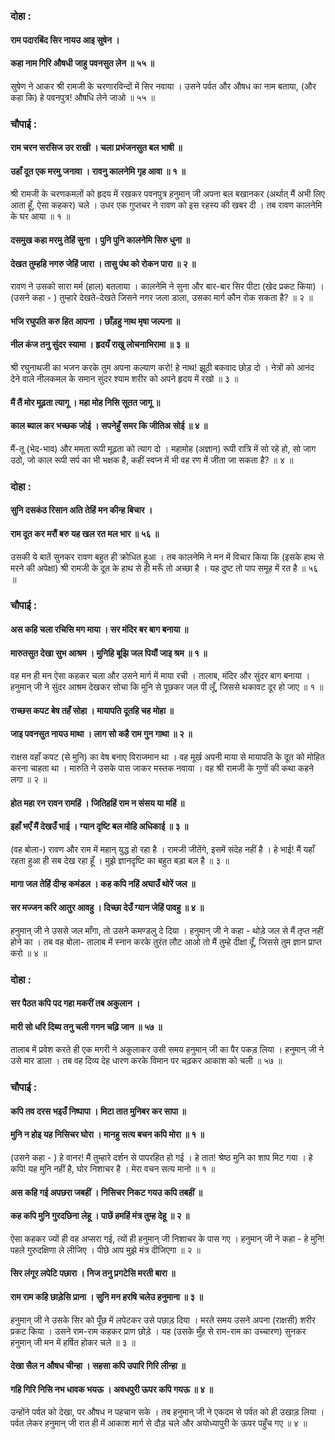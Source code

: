 ### दोहा :

#### राम पदारबिंद सिर नायउ आइ सुषेन ।
#### कहा नाम गिरि औषधी जाहु पवनसुत लेन ॥ ५५ ॥

सुषेण ने आकर श्री रामजी के चरणारविन्दों में सिर नवाया । उसने पर्वत और औषध का नाम बताया, (और कहा कि) हे पवनपुत्र! औषधि लेने जाओ ॥ ५५ ॥

### चौपाई :

#### राम चरन सरसिज उर राखी । चला प्रभंजनसुत बल भाषी ॥
#### उहाँ दूत एक मरमु जनावा । रावनु कालनेमि गृह आवा ॥ १ ॥

श्री रामजी के चरणकमलों को हृदय में रखकर पवनपुत्र हनुमान् जी अपना बल बखानकर (अर्थात् मैं अभी लिए आता हूँ, ऐसा कहकर) चले । उधर एक गुप्तचर ने रावण को इस रहस्य की खबर दी । तब रावण कालनेमि के घर आया ॥ १ ॥

#### दसमुख कहा मरमु तेहिं सुना । पुनि पुनि कालनेमि सिरु धुना ॥
#### देखत तुम्हहि नगरु जेहिं जारा । तासु पंथ को रोकन पारा ॥ २ ॥

रावण ने उसको सारा मर्म (हाल) बतलाया । कालनेमि ने सुना और बार-बार सिर पीटा (खेद प्रकट किया) । (उसने कहा - ) तुम्हारे देखते-देखते जिसने नगर जला डाला, उसका मार्ग कौन रोक सकता है? ॥ २ ॥

#### भजि रघुपति करु हित आपना । छाँड़हु नाथ मृषा जल्पना ॥
#### नील कंज तनु सुंदर स्यामा । हृदयँ राखु लोचनाभिरामा ॥ ३ ॥

श्री रघुनाथजी का भजन करके तुम अपना कल्याण करो! हे नाथ! झूठी बकवाद छोड़ दो । नेत्रों को आनंद देने वाले नीलकमल के समान सुंदर श्याम शरीर को अपने हृदय में रखो ॥ ३ ॥

#### मैं तैं मोर मूढ़ता त्यागू । महा मोह निसि सूतत जागू ॥
#### काल ब्याल कर भच्छक जोई । सपनेहुँ समर कि जीतिअ सोई ॥ ४ ॥

मैं-तू (भेद-भाव) और ममता रूपी मूढ़ता को त्याग दो । महामोह (अज्ञान) रूपी रात्रि में सो रहे हो, सो जाग उठो, जो काल रूपी सर्प का भी भक्षक है, कहीं स्वप्न में भी वह रण में जीता जा सकता है? ॥ ४ ॥

### दोहा :

#### सुनि दसकंठ रिसान अति तेहिं मन कीन्ह बिचार ।
#### राम दूत कर मरौं बरु यह खल रत मल भार ॥ ५६ ॥

उसकी ये बातें सुनकर रावण बहुत ही क्रोधित हुआ । तब कालनेमि ने मन में विचार किया कि (इसके हाथ से मरने की अपेक्षा) श्री रामजी के दूत के हाथ से ही मरूँ तो अच्छा है । यह दुष्ट तो पाप समूह में रत है ॥ ५६ ॥

### चौपाई :

#### अस कहि चला रचिसि मग माया । सर मंदिर बर बाग बनाया ॥
#### मारुतसुत देखा सुभ आश्रम । मुनिहि बूझि जल पियौं जाइ श्रम ॥ १ ॥

वह मन ही मन ऐसा कहकर चला और उसने मार्ग में माया रची । तालाब, मंदिर और सुंदर बाग बनाया । हनुमान् जी ने सुंदर आश्रम देखकर सोचा कि मुनि से पूछकर जल पी लूँ, जिससे थकावट दूर हो जाए ॥ १ ॥

#### राच्छस कपट बेष तहँ सोहा । मायापति दूतहि चह मोहा ॥
#### जाइ पवनसुत नायउ माथा । लाग सो कहै राम गुन गाथा ॥ २ ॥

राक्षस वहाँ कपट (से मुनि) का वेष बनाए विराजमान था । वह मूर्ख अपनी माया से मायापति के दूत को मोहित करना चाहता था । मारुति ने उसके पास जाकर मस्तक नवाया । वह श्री रामजी के गुणों की कथा कहने लगा ॥ २ ॥

#### होत महा रन रावन रामहिं । जितिहहिं राम न संसय या महिं ॥
#### इहाँ भएँ मैं देखउँ भाई । ग्यान दृष्टि बल मोहि अधिकाई ॥ ३ ॥

(वह बोला-) रावण और राम में महान् युद्ध हो रहा है । रामजी जीतेंगे, इसमें संदेह नहीं है । हे भाई! मैं यहाँ रहता हुआ ही सब देख रहा हूँ । मुझे ज्ञानदृष्टि का बहुत बड़ा बल है ॥ ३ ॥

#### मागा जल तेहिं दीन्ह कमंडल । कह कपि नहिं अघाउँ थोरें जल ॥
#### सर मज्जन करि आतुर आवहु । दिच्छा देउँ ग्यान जेहिं पावहु ॥ ४ ॥

हनुमान् जी ने उससे जल माँगा, तो उसने कमण्डलु दे दिया । हनुमान् जी ने कहा - थोड़े जल से मैं तृप्त नहीं होने का । तब वह बोला- तालाब में स्नान करके तुरंत लौट आओ तो मैं तुम्हे दीक्षा दूँ, जिससे तुम ज्ञान प्राप्त करो ॥ ४ ॥

### दोहा :

#### सर पैठत कपि पद गहा मकरीं तब अकुलान ।
#### मारी सो धरि दिब्य तनु चली गगन चढ़ि जान ॥ ५७ ॥

तालाब में प्रवेश करते ही एक मगरी ने अकुलाकर उसी समय हनुमान् जी का पैर पकड़ लिया । हनुमान् जी ने उसे मार डाला । तब वह दिव्य देह धारण करके विमान पर चढ़कर आकाश को चली ॥ ५७ ॥

### चौपाई :

#### कपि तव दरस भइउँ निष्पापा । मिटा तात मुनिबर कर सापा ॥
#### मुनि न होइ यह निसिचर घोरा । मानहु सत्य बचन कपि मोरा ॥ १ ॥

(उसने कहा - ) हे वानर! मैं तुम्हारे दर्शन से पापरहित हो गई । हे तात! श्रेष्ठ मुनि का शाप मिट गया । हे कपि! यह मुनि नहीं है, घोर निशाचर है । मेरा वचन सत्य मानो ॥ १ ॥

#### अस कहि गई अपछरा जबहीं । निसिचर निकट गयउ कपि तबहीं ॥
#### कह कपि मुनि गुरदछिना लेहू । पाछें हमहिं मंत्र तुम्ह देहू ॥ २ ॥

ऐसा कहकर ज्यों ही वह अप्सरा गई, त्यों ही हनुमान् जी निशाचर के पास गए । हनुमान् जी ने कहा - हे मुनि! पहले गुरुदक्षिणा ले लीजिए । पीछे आप मुझे मंत्र दीजिएगा ॥ २ ॥

#### सिर लंगूर लपेटि पछारा । निज तनु प्रगटेसि मरती बारा ॥
#### राम राम कहि छाड़ेसि प्राना । सुनि मन हरषि चलेउ हनुमाना ॥ ३ ॥

हनुमान् जी ने उसके सिर को पूँछ में लपेटकर उसे पछाड़ दिया । मरते समय उसने अपना (राक्षसी) शरीर प्रकट किया । उसने राम-राम कहकर प्राण छोड़े । यह (उसके मुँह से राम-राम का उच्चारण) सुनकर हनुमान् जी मन में हर्षित होकर चले ॥ ३ ॥

#### देखा सैल न औषध चीन्हा । सहसा कपि उपारि गिरि लीन्हा ॥
#### गहि गिरि निसि नभ धावक भयऊ । अवधपुरी ऊपर कपि गयऊ ॥ ४ ॥

उन्होंने पर्वत को देखा, पर औषध न पहचान सके । तब हनुमान् जी ने एकदम से पर्वत को ही उखाड़ लिया । पर्वत लेकर हनुमान् जी रात ही में आकाश मार्ग से दौड़ चले और अयोध्यापुरी के ऊपर पहुँच गए ॥ ४ ॥